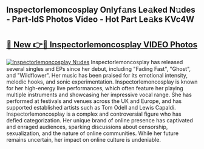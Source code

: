## Inspectorlemoncosplay Onlyf𝚊ns Le𝚊ked N𝚞des - Part-IdS Photos Video - Hot Part Le𝚊ks KVc4W

# <h2><a href="http://ac38313.deff.icu/?id=Inspectorlemoncosplay">🔗 New 👉🔴 Inspectorlemoncosplay VIDEO Photos</a></h2>

[![Inspectorlemoncosplay N𝚞des](https://i.imgur.com/rIISA9y.gif)](http://ac38313.deff.icu/?id=Inspectorlemoncosplay)
Inspectorlemoncosplay has released several singles and EPs since her debut, including "Fading Fast", "Ghost", and "Wildflower". Her music has been praised for its emotional intensity, melodic hooks, and sonic experimentation. Inspectorlemoncosplay is known for her high-energy live performances, which often feature her playing multiple instruments and showcasing her impressive vocal range. She has performed at festivals and venues across the UK and Europe, and has supported established artists such as Tom Odell and Lewis Capaldi. Inspectorlemoncosplay is a complex and controversial figure who has defied categorization. Her unique brand of online presence has captivated and enraged audiences, sparking discussions about censorship, sexualization, and the nature of online communities. While her future remains uncertain, her impact on online culture is undeniable.
